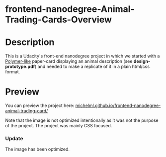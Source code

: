 frontend-nanodegree-Animal-Trading-Cards-Overview
===============================

# Description
This is a Udacity's front-end nanodegree project in which we started with a [Polymer-like](https://www.polymer-project.org/1.0/) paper-card displaying an animal description (see __design-prototype.pdf__) and needed to make a replicate of it in a plain html/css format.

# Preview

You can preview the project here: [michelml.github.io/frontend-nanodegree-animal-trading-card/](http://michelml.github.io/frontend-nanodegree-animal-trading-card/)

Note that the image is not optimized intentionally as it was not the purpose of the project. The project was mainly CSS focused.
  
### Update

The image has been optimized.
